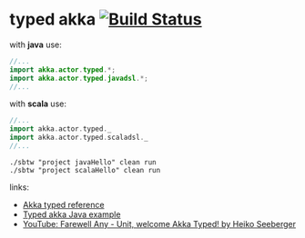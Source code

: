 # typed akka [![Build Status](https://travis-ci.org/daggerok/sbt-examples.svg?branch=master)](https://travis-ci.org/daggerok/sbt-examples)

with __java__ use:

```java
//...
import akka.actor.typed.*;
import akka.actor.typed.javadsl.*;
//...
```

with __scala__ use:

```scala
//...
import akka.actor.typed._
import akka.actor.typed.scaladsl._
//...
```

```shell script
./sbtw "project javaHello" clean run
./sbtw "project scalaHello" clean run
```

links:

* [Akka typed reference](https://doc.akka.io/docs/akka/current/typed/guide/tutorial_1.html)
* [Typed akka Java example](https://doc.akka.io/docs/akka/current/typed/actor-lifecycle.html)
* [YouTube: Farewell Any - Unit, welcome Akka Typed! by Heiko Seeberger](https://www.youtube.com/watch?v=YW2wiBERKH8)
